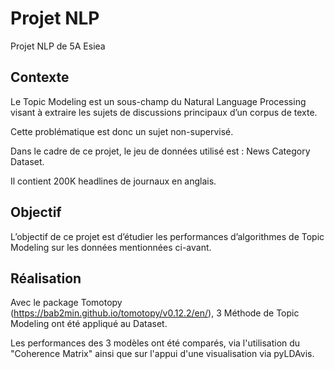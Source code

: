 # Projet NLP
Projet NLP de 5A Esiea 

## Contexte

Le Topic Modeling est un sous-champ du Natural Language Processing visant à extraire les sujets de discussions principaux d’un corpus de texte.

Cette problématique est donc un sujet non-supervisé.
 
	
Dans le cadre de ce projet, le jeu de données utilisé est : News Category Dataset.

Il contient 200K headlines de journaux en anglais.


## Objectif 

L’objectif de ce projet est d’étudier les performances d’algorithmes de Topic Modeling sur les données mentionnées ci-avant.
	

## Réalisation

Avec le package Tomotopy (https://bab2min.github.io/tomotopy/v0.12.2/en/), 3 Méthode de Topic Modeling ont été appliqué au Dataset.

Les performances des 3 modèles ont été comparés, via l'utilisation du "Coherence Matrix" ainsi que sur l'appui d'une visualisation via pyLDAvis.
